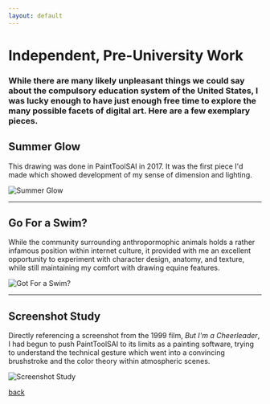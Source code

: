 ```yaml
---
layout: default
---
```


# Independent, Pre-University Work

### While there are many likely unpleasant things we could say about the compulsory education system of the United States, I was lucky enough to have just enough free time to explore the many possible facets of digital art. Here are a few exemplary pieces.

## Summer Glow
This drawing was done in PaintToolSAI in 2017. It was the first piece I'd made which showed development of my sense of dimension and lighting.

![Summer Glow](https://i.imgur.com/8SbfGmD.jpg)

* * *

## Go For a Swim?
While the community surrounding anthropormophic animals holds a rather infamous position within internet culture, it provided with me an excellent opportunity to experiment with character design, anatomy, and texture, while still maintaining my comfort with drawing equine features.

![Got For a Swim?](https://i.imgur.com/yheCGtm.png)

* * *

## Screenshot Study
Directly referencing a screenshot from the 1999 film, _But I'm a Cheerleader_, I had begun to push PaintToolSAI to its limits as a painting software, trying to understand the technical gesture which went into a convincing brushstroke and the color theory within atmospheric scenes.

![Screenshot Study](https://i.imgur.com/ZOtvSgS.png)

[back](./)
